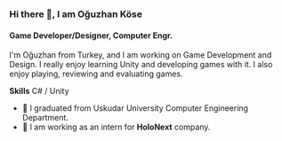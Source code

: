 ### Hi there 👋, I am Oğuzhan Köse
#### Game Developer/Designer, Computer Engr.
I'm Oğuzhan from Turkey, and I am working on Game Development and Design. I really enjoy learning Unity and developing games with it. I also enjoy playing, reviewing and evaluating games.

**Skills**
C# / Unity

- 🏫 I graduated from Uskudar University Computer Engineering Department.
- 👾 I am working as an intern for **HoloNext** company.

